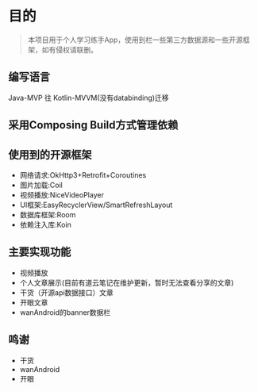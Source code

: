 
# 目的
> 本项目用于个人学习练手App，使用到栏一些第三方数据源和一些开源框架，如有侵权请联删。

## 编写语言 
Java-MVP 往 Kotlin-MVVM(没有databinding)迁移

## 采用Composing Build方式管理依赖

## 使用到的开源框架
- 网络请求:OkHttp3+Retrofit+Coroutines
- 图片加载:Coil
- 视频播放:NiceVideoPlayer
- UI框架:EasyRecyclerView/SmartRefreshLayout
- 数据库框架:Room
- 依赖注入库:Koin

## 主要实现功能
- 视频播放
- 个人文章展示(目前有道云笔记在维护更新，暂时无法查看分享的文章)
- 干货（开源api数据接口）文章
- 开眼文章
- wanAndroid的banner数据栏

## 鸣谢
- 干货
- wanAndroid
- 开眼
